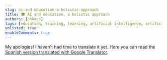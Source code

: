 ```yaml
---
slug: ai-and-education-a-holistic-approach
title: 🎓 AI and education, a holistic approach
authors: [hhkaos]
tags: [education, training, learning, artificial intelligence, artificial intelligence, ia, generative artificial intelligence, machine learning, deep learning]
unlisted: true
enableComments: true 
---
```


My apologies! I haven't had time to translate it yet. Here you can read the [Spanish version translated with Google Translator](https://www-rauljimenez-info.translate.goog/es/blog/how-to-use-ai-to-study?_x_tr_sl=es&_x_tr_tl=en&_x_tr_hl=en&_x_tr_pto=wapp).